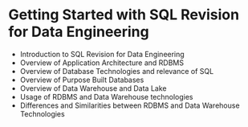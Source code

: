 # Getting Started with SQL Revision for Data Engineering

* Introduction to SQL Revision for Data Engineering
* Overview of Application Architecture and RDBMS
* Overview of Database Technologies and relevance of SQL
* Overview of Purpose Built Databases
* Overview of Data Warehouse and Data Lake
* Usage of RDBMS and Data Warehouse technologies
* Differences and Similarities between RDBMS and Data Warehouse Technologies